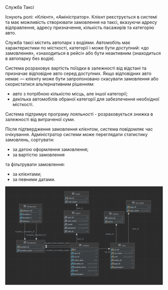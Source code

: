 Служба Таксі

Існують ролі: «Клієнт», «Аміністратор».
Клієнт реєструється в системі та має можливість створювати замовлення на таксі, 
вказуючи адресу відправлення, адресу призначення, кількість пасажирів та категорію авто.

Служба таксі містить автопарк з водіями. Автомобіль має характеристики по місткості, 
категорії і може бути доступний: «до замовлення», «знаходиться в рейсі» або бути неактивним (знаходиться в автопарку без водія).

Система розраховує вартість поїздки в залежності від відстані та призначає відповідне 
авто серед доступних. Якщо відповідних авто немає —  клієнту може бути запропоновано 
скасувати замовлення або скористатися альтернативним рішенням:

- авто з потрібною кількістю місць, але іншої категорії;
- декілька автомобілів обраної категорії для забезпечення необхідної місткості.

Система підтримує програму лояльності - розраховується знижка в залежності від  витраченої суми.

Після підтвердження замовлення клієнтом, система повідомляє час очікування.
Адміністратор системи може переглядати статистику замовлень, сортувати:
- за датою оформлення замовлення;
- за вартістю замовлення

та фільтрувати замовлення:
- за клієнтами;
- за певними датами.

![database.png](database.png)